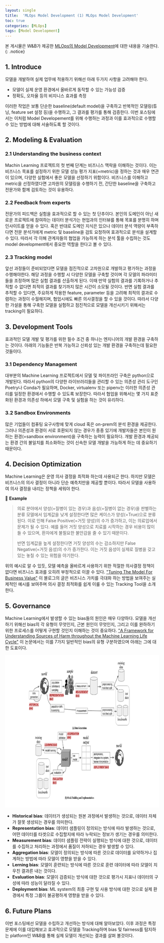 ```yaml
---
layout: single
title:  'MLOps Model Development (1) MLOps Model Development'
toc: true
categories: [MLOps]
tags: [Model Development]
---
```


본 게시물은 W&B가 제공한 [MLOps의 Model Development](chrome-extension://efaidnbmnnnibpcajpcglclefindmkaj/https://import.cdn.thinkific.com/705742/courses/2069435/MLOpsAHolisticApproach1121-221121-125813.pdf)에 대한 내용을 기술한다.
{: .notice}

## 1. Introduce

모델을 개발하여 실제 업무에 적용하기 위해선 아래 두가지 사항을 고려해야 한다.

- 모델이 실제 운영 환경에서 올바르게 동작할 수 있는 가능성 검증
- 정확도, 오차율 등의 비지니스 효과를 측정

이러한 작업은 보통 단순한 baseline(default model)을 구축하고 반복적인 모델링(튜닝, feature set 설정 등)을 수행하고, 그 결과를 평가를 통해 검증한다. 이번 포스팅에서는 이처럼 Model Developement를 위해 수행하는 과정과 이를 효과적으로 수행할 수 있는 방법에 대해 서술하도록 할 것이다.

## 2. Modeling & Evaluation

### 2.1 Understanding the business context

Machin Learning 프로젝트의 첫 번째 단계는 비즈니스 맥락을 이해하는 것이다. 이는 비즈니스 목표를 설정하기 위한 모델 성능 평가 지표(=metric)을 정하는 것과 매우 연관이 있으며, 다양한 실험에서 좋은 모델을 선정하기 위함이다. 비즈니스를 이해하고 metric을 선정하였다면 고차원의 모델링을 수행하기 전, 간단한 baseline을 구축하고 전문가와 함께 검토하는 것이 유용하다.

### 2.2 Feedback from experts

전문가의 피드백은 실험을 효과적으로 할 수 있는 첫 단추이다. 본인의 도메인이 아닌 새로운 프로젝트에 참여하는 데이터 분석가는 현업과의 인터뷰를 통해 목표를 분명히 하며 인사이트를 얻을 수 있다. 혹은 반대로 도메인 지식은 있으나 데이터 분석 역량이 부족하다면 전문 분석가에게 metric 및 baseline을 검토 요청하여 효과적으로 분석을 설계할 수 있다. 따라서 각 이해 관계자들의 협업을 가능하게 하는 분석 툴을 수립하는 것도 model development에서 중요한 역할을 한다고 볼 수 있다.

### 2.3 Tracking model

앞선 과정들이 준비되었다면 모델을 점진적으로 고차원으로 개발하고 평가하는 과정을 수행해야한다. 해당 과정을 수행할 시 다양한 모델을 구축할 것이며 각 모델의 파라미터들을 조정하며 많은 실험 결과를 산출하게 된다. 이때 만약 실험의 결과를 기록하거나 추적할 수 없다면 최적의 결과를 찾기까지 많은 시간이 소모될 것이다. 반면 실험 결과를 추적할 수 있다면, 주요하게 작용한 feature, parameter 등을 고려해 최적의 결과로 수렴하는 과정이 수월해지며, 협업시에도 빠른 의사결정을 할 수 있을 것이다. 따라서 다양한 가설을 통해 구축한 모델을 실험하고 점진적으로 모델을 개선시키기 위해서는 tracking이 필요하다.



## 3. Development Tools

효과적인 모델 개발 및 평가를 위한 필수 조건 중 하나는 엔지니어의 개발 환경을 구축하는 것이다. 아래의 기능들은 반복 가능하고 신뢰성 있는 개발 환경을 구축하는데 필요한 것들이다.

### 3.1 Dependency Management

대부분의 Machine Learning 프로젝트에서 모델 및 파이프라인 구축은 python으로 개발된다. 따라서 python의 다양한 라이브러리들을 관리할 수 있는 의존성 관리 도구인 Poetry나 Conda가 필요하며, Docker, virtualenv 또는 pipenv는 이러한 의존성 관리를 일정한 환경에서 수행할 수 있도록 보장한다. 따라서 협업을 위해서는 몇 가지 표준화된 환경과 의존성 하에서 모델 구축 및 실험을 하는 것이 유리하다.

### 3.2 Sandbox Environments

많은 기업들이 컴퓨팅 요구사항에 맞게 cloud 혹은 on-prem의 분석 환경을 제공한다. 그러나 의존성과 환경이 서로 호환되지 않는 경우가 종종 있기에 개발자들은 본인이 원하는 환경(=sandbox environment)을 구축하는 능력이 필요하다. 개발 환경과 제공되는 환경 간의 불일치를 최소화하는 것이 신속한 모델 개발을 가능하게 하는 데 중요하기 때문이다.



## 4. Decision Optimization

Machine Learning은 운영 의사 결정을 최적화 하는데 사용되곤 한다. 하지만 모델은 비즈니스의 의사 결정이 아니라 단순 예측치만을 제공할 뿐이다. 따라서 모델을 사용하여 의사 결정을 내리는 정책을 세워야 한다.

📍 **Example**

> 의료 분야에서 양성(=질병이 있는 경우)과 음성(=질병이 없는 경우)을 판별하는 분류 모델에서 임계값을 낮게 설정한다면 많은 케이스가 양성(=True)으로 분류된다. 이로 인해 False Positive(=거짓 양성)의 수가 증가하고, 이는 의료업에서 문제가 될 수 있다. 예를 들어 거짓 양성으로 치료를 시작하는 경우 비용이 많이 들 수 있으며, 환자에게 불필요한 불안감을 줄 수 있기 때문이다.
>
> 반면 임계값을 높게 설정한다면 거짓 양성의 수는 감소하지만 False Negative(=거짓 음성)의 수가 증가한다. 이는 거짓 음성이 실제로 질병을 갖고 있는 놓칠 수 있는 위험을 야기한다.

위의 예시로 알 수 있듯, 모델 예측을 올바르게 사용하기 위한 적절한 의사결정 정책이 없다면 비즈니스 효과를 오히려 부정적으로 이끌 수 있다. ["Tuning The Model For Business Value"](https://wandb.ai/wandb_course/lesson3%20followup/reports/Finding-Which-Lemons-are-Lemons-Assessing-and-Optimizing-Business-Value-With-ML--VmlldzoyNTU4NjY5#tuning-the-model-for-business-value) 이 블로그의 글은 비즈니스 가치를 극대화 하는 방법을 보여주는 실제적인 예시를 보여주며 의사 결정 최적화를 쉽게 이룰 수 있는 Tracking Tool을 소개한다. 



## 5. Governance

Machine Learning에서 발생할 수 있는 bias들의 원인은 매우 다양하다. 모델을 개선하기 위해선 bias의 각 유형이 무엇인지, 근본 원인이 무엇인지, 그리고 이를 완하하기 위한 프로세스를 어떻게 구현할 것인지 이해하는 것이 중요하다. ["A Framework for Understanding Sources of Harm throughout the Machine Learning Life Cycle"](https://arxiv.org/abs/1901.10002) 이 논문에서는 이를 7가지 일반적인 bias의 유형 구분하였으며 아래는 그에 대한 도표이다.

<p align="center"><img src="https://github.com/sigirace/page-images/blob/main/mlops/intro/ml1.png?raw=true" width="900" height="500"></p>

- **Historical bias**: 데이터가 생성되는 원본 과정에서 발생하는 것으로, 데이터 자체가 잘못 생성되는 경우를 의미한다.
- **Representation bias**: 데이터 샘플링이 정의되는 방식에 따라 발생하는 것으로, 어떤 데이터를 타겟으로 수집할지에 따라 누락되는 정보가 생기는 경우를 의미한다.
- **Measurement bias**: 데이터 샘플링 전략이 실행되는 방식에 대한 것으로, 데이터를 수집하고 처리하는 과정에서 품질이 저하되는 경우 발생할 수 있다.
- **Aggregation bias**: 모델이 정의되는 방식에 따른 것으로 데이터를 요약하거나 집계하는 방법에 따라 모델이 영향을 받을 수 있다.
- **Lerning bias**: 모델이 훈련되는 방식에 따른 것으로 훈련 데이터에 따라 모델이 치우친 결과른 내는 것이다.
- **Evaluation bias**: 모델이 검증되는 방식에 대한 것으로 평가시 지표나 데이터의 구성에 따라 성능이 달라질 수 있다.
- **Deployment bias**: ML system의 최종 구현 및 사용 방식에 대한 것으로 실제 환경에서 특정 그룹이 불공평하게 영향을 받을 수 있다.



## 6. Future Plans

이번 포스팅에선 모델을 수립하고 개선하는 방식에 대해 알아보았다. 이후 과정은 특정 문제에 이를 대입해보고 효과적으로 모델을 Tracking하며 bias 및 fairness를 탐지하는 platform인 W&B를 통해 실제 모델이 개선되는 결과를 살펴 볼것이다.
